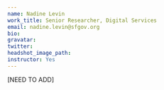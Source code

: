 ```yaml
---
name: Nadine Levin
work_title: Senior Researcher, Digital Services
email: nadine.levin@sfgov.org
bio:
gravatar:
twitter:
headshot_image_path:
instructor: Yes
---
```

\[NEED TO ADD\]